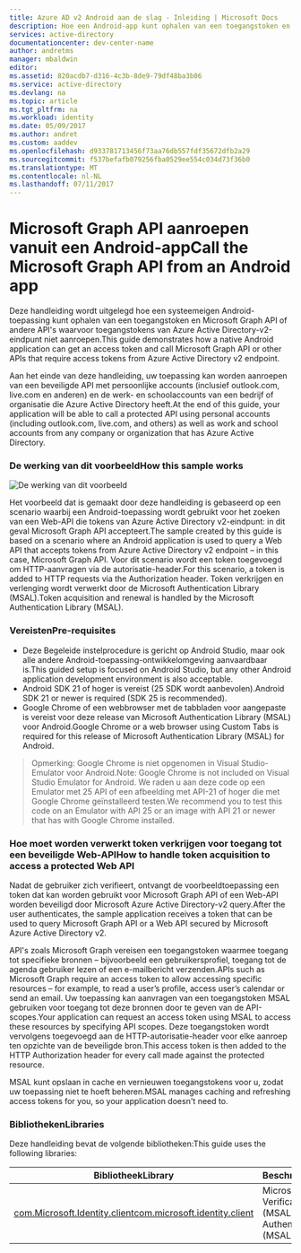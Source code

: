 ```yaml
---
title: Azure AD v2 Android aan de slag - Inleiding | Microsoft Docs
description: Hoe een Android-app kunt ophalen van een toegangstoken en Microsoft Graph API of API's waarvoor toegangstokens van Azure Active Directory-v2-eindpunt aanroepen
services: active-directory
documentationcenter: dev-center-name
author: andretms
manager: mbaldwin
editor: 
ms.assetid: 820acdb7-d316-4c3b-8de9-79df48ba3b06
ms.service: active-directory
ms.devlang: na
ms.topic: article
ms.tgt_pltfrm: na
ms.workload: identity
ms.date: 05/09/2017
ms.author: andret
ms.custom: aaddev
ms.openlocfilehash: d933781713456f73aa76db557fdf35672dfb2a29
ms.sourcegitcommit: f537befafb079256fba0529ee554c034d73f36b0
ms.translationtype: MT
ms.contentlocale: nl-NL
ms.lasthandoff: 07/11/2017
---
```

# <a name="call-the-microsoft-graph-api-from-an-android-app"></a><span data-ttu-id="c639e-103">Microsoft Graph API aanroepen vanuit een Android-app</span><span class="sxs-lookup"><span data-stu-id="c639e-103">Call the Microsoft Graph API from an Android app</span></span>

<span data-ttu-id="c639e-104">Deze handleiding wordt uitgelegd hoe een systeemeigen Android-toepassing kunt ophalen van een toegangstoken en Microsoft Graph API of andere API's waarvoor toegangstokens van Azure Active Directory-v2-eindpunt niet aanroepen.</span><span class="sxs-lookup"><span data-stu-id="c639e-104">This guide demonstrates how a native Android application can get an access token and call Microsoft Graph API or other APIs that require access tokens from Azure Active Directory v2 endpoint.</span></span>

<span data-ttu-id="c639e-105">Aan het einde van deze handleiding, uw toepassing kan worden aanroepen van een beveiligde API met persoonlijke accounts (inclusief outlook.com, live.com en anderen) en de werk- en schoolaccounts van een bedrijf of organisatie die Azure Active Directory heeft.</span><span class="sxs-lookup"><span data-stu-id="c639e-105">At the end of this guide, your application will be able to call a protected API using personal accounts (including outlook.com, live.com, and others) as well as work and school accounts from any company or organization that has Azure Active Directory.</span></span>  

### <a name="how-this-sample-works"></a><span data-ttu-id="c639e-106">De werking van dit voorbeeld</span><span class="sxs-lookup"><span data-stu-id="c639e-106">How this sample works</span></span>
![De werking van dit voorbeeld](media/active-directory-mobileanddesktopapp-android-intro/android-intro.png)

<span data-ttu-id="c639e-108">Het voorbeeld dat is gemaakt door deze handleiding is gebaseerd op een scenario waarbij een Android-toepassing wordt gebruikt voor het zoeken van een Web-API die tokens van Azure Active Directory v2-eindpunt: in dit geval Microsoft Graph API accepteert.</span><span class="sxs-lookup"><span data-stu-id="c639e-108">The sample created by this guide is based on a scenario where an Android application is used to query a Web API that accepts tokens from Azure Active Directory v2 endpoint – in this case, Microsoft Graph API.</span></span> <span data-ttu-id="c639e-109">Voor dit scenario wordt een token toegevoegd om HTTP-aanvragen via de autorisatie-header.</span><span class="sxs-lookup"><span data-stu-id="c639e-109">For this scenario, a token is added to HTTP requests via the Authorization header.</span></span> <span data-ttu-id="c639e-110">Token verkrijgen en verlenging wordt verwerkt door de Microsoft Authentication Library (MSAL).</span><span class="sxs-lookup"><span data-stu-id="c639e-110">Token acquisition and renewal is handled by the Microsoft Authentication Library (MSAL).</span></span>

### <a name="pre-requisites"></a><span data-ttu-id="c639e-111">Vereisten</span><span class="sxs-lookup"><span data-stu-id="c639e-111">Pre-requisites</span></span>
* <span data-ttu-id="c639e-112">Deze Begeleide instelprocedure is gericht op Android Studio, maar ook alle andere Android-toepassing-ontwikkelomgeving aanvaardbaar is.</span><span class="sxs-lookup"><span data-stu-id="c639e-112">This guided setup is focused on Android Studio, but any other Android application development environment is also acceptable.</span></span> 
* <span data-ttu-id="c639e-113">Android SDK 21 of hoger is vereist (25 SDK wordt aanbevolen).</span><span class="sxs-lookup"><span data-stu-id="c639e-113">Android SDK 21 or newer is required (SDK 25 is recommended).</span></span>
* <span data-ttu-id="c639e-114">Google Chrome of een webbrowser met de tabbladen voor aangepaste is vereist voor deze release van Microsoft Authentication Library (MSAL) voor Android.</span><span class="sxs-lookup"><span data-stu-id="c639e-114">Google Chrome or a web browser using Custom Tabs is required for this release of Microsoft Authentication Library (MSAL) for Android.</span></span>

> <span data-ttu-id="c639e-115">Opmerking: Google Chrome is niet opgenomen in Visual Studio-Emulator voor Android.</span><span class="sxs-lookup"><span data-stu-id="c639e-115">Note: Google Chrome is not included on Visual Studio Emulator for Android.</span></span> <span data-ttu-id="c639e-116">We raden u aan deze code op een Emulator met 25 API of een afbeelding met API-21 of hoger die met Google Chrome geïnstalleerd testen.</span><span class="sxs-lookup"><span data-stu-id="c639e-116">We recommend you to test this code on an Emulator with API 25 or an image with API 21 or newer that has with Google Chrome installed.</span></span>


### <a name="how-to-handle-token-acquisition-to-access-a-protected-web-api"></a><span data-ttu-id="c639e-117">Hoe moet worden verwerkt token verkrijgen voor toegang tot een beveiligde Web-API</span><span class="sxs-lookup"><span data-stu-id="c639e-117">How to handle token acquisition to access a protected Web API</span></span>

<span data-ttu-id="c639e-118">Nadat de gebruiker zich verifieert, ontvangt de voorbeeldtoepassing een token dat kan worden gebruikt voor Microsoft Graph API of een Web-API worden beveiligd door Microsoft Azure Active Directory-v2 query.</span><span class="sxs-lookup"><span data-stu-id="c639e-118">After the user authenticates, the sample application receives a token that can be used to query Microsoft Graph API or a Web API secured by Microsoft Azure Active Directory v2.</span></span>

<span data-ttu-id="c639e-119">API's zoals Microsoft Graph vereisen een toegangstoken waarmee toegang tot specifieke bronnen – bijvoorbeeld een gebruikersprofiel, toegang tot de agenda gebruiker lezen of een e-mailbericht verzenden.</span><span class="sxs-lookup"><span data-stu-id="c639e-119">APIs such as Microsoft Graph require an access token to allow accessing specific resources – for example, to read a user’s profile, access user’s calendar or send an email.</span></span> <span data-ttu-id="c639e-120">Uw toepassing kan aanvragen van een toegangstoken MSAL gebruiken voor toegang tot deze bronnen door te geven van de API-scopes.</span><span class="sxs-lookup"><span data-stu-id="c639e-120">Your application can request an access token using MSAL to access these resources by specifying API scopes.</span></span> <span data-ttu-id="c639e-121">Deze toegangstoken wordt vervolgens toegevoegd aan de HTTP-autorisatie-header voor elke aanroep ten opzichte van de beveiligde bron.</span><span class="sxs-lookup"><span data-stu-id="c639e-121">This access token is then added to the HTTP Authorization header for every call made against the protected resource.</span></span> 

<span data-ttu-id="c639e-122">MSAL kunt opslaan in cache en vernieuwen toegangstokens voor u, zodat uw toepassing niet te hoeft beheren.</span><span class="sxs-lookup"><span data-stu-id="c639e-122">MSAL manages caching and refreshing access tokens for you, so your application doesn't need to.</span></span>

### <a name="libraries"></a><span data-ttu-id="c639e-123">Bibliotheken</span><span class="sxs-lookup"><span data-stu-id="c639e-123">Libraries</span></span>

<span data-ttu-id="c639e-124">Deze handleiding bevat de volgende bibliotheken:</span><span class="sxs-lookup"><span data-stu-id="c639e-124">This guide uses the following libraries:</span></span>

|<span data-ttu-id="c639e-125">Bibliotheek</span><span class="sxs-lookup"><span data-stu-id="c639e-125">Library</span></span>|<span data-ttu-id="c639e-126">Beschrijving</span><span class="sxs-lookup"><span data-stu-id="c639e-126">Description</span></span>|
|---|---|
|[<span data-ttu-id="c639e-127">com.Microsoft.Identity.client</span><span class="sxs-lookup"><span data-stu-id="c639e-127">com.microsoft.identity.client</span></span>](http://javadoc.io/doc/com.microsoft.identity.client/msal)|<span data-ttu-id="c639e-128">Microsoft-Verificatiebibliotheek (MSAL)</span><span class="sxs-lookup"><span data-stu-id="c639e-128">Microsoft Authentication Library (MSAL)</span></span>|
